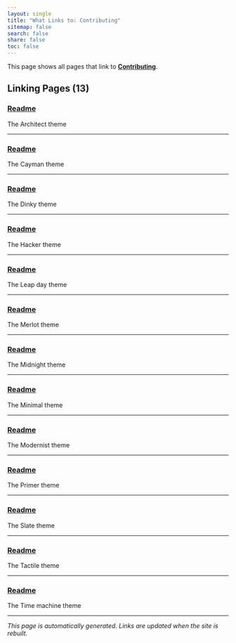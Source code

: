 ```yaml
---
layout: single
title: "What Links to: Contributing"
sitemap: false
search: false
share: false
toc: false
---
```


This page shows all pages that link to **[Contributing](/docs/CONTRIBUTING/)**.

## Linking Pages (13)

### [Readme](/vendor/bundle/ruby/3.1.0/gems/jekyll-theme-architect-0.2.0/README/)

The Architect theme

---

### [Readme](/vendor/bundle/ruby/3.1.0/gems/jekyll-theme-cayman-0.2.0/README/)

The Cayman theme

---

### [Readme](/vendor/bundle/ruby/3.1.0/gems/jekyll-theme-dinky-0.2.0/README/)

The Dinky theme

---

### [Readme](/vendor/bundle/ruby/3.1.0/gems/jekyll-theme-hacker-0.2.0/README/)

The Hacker theme

---

### [Readme](/vendor/bundle/ruby/3.1.0/gems/jekyll-theme-leap-day-0.2.0/README/)

The Leap day theme

---

### [Readme](/vendor/bundle/ruby/3.1.0/gems/jekyll-theme-merlot-0.2.0/README/)

The Merlot theme

---

### [Readme](/vendor/bundle/ruby/3.1.0/gems/jekyll-theme-midnight-0.2.0/README/)

The Midnight theme

---

### [Readme](/vendor/bundle/ruby/3.1.0/gems/jekyll-theme-minimal-0.2.0/README/)

The Minimal theme

---

### [Readme](/vendor/bundle/ruby/3.1.0/gems/jekyll-theme-modernist-0.2.0/README/)

The Modernist theme

---

### [Readme](/vendor/bundle/ruby/3.1.0/gems/jekyll-theme-primer-0.6.0/README/)

The Primer theme

---

### [Readme](/vendor/bundle/ruby/3.1.0/gems/jekyll-theme-slate-0.2.0/README/)

The Slate theme

---

### [Readme](/vendor/bundle/ruby/3.1.0/gems/jekyll-theme-tactile-0.2.0/README/)

The Tactile theme

---

### [Readme](/vendor/bundle/ruby/3.1.0/gems/jekyll-theme-time-machine-0.2.0/README/)

The Time machine theme

---


*This page is automatically generated. Links are updated when the site is rebuilt.*
